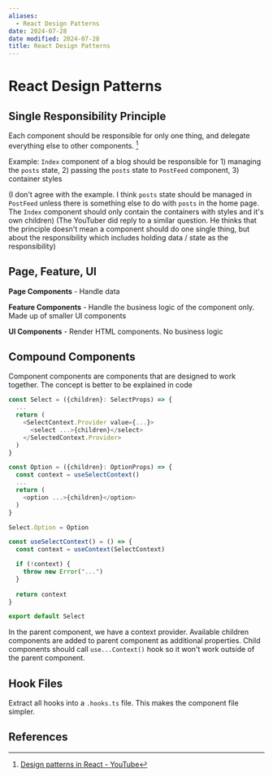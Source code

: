 ```yaml
---
aliases:
  - React Design Patterns
date: 2024-07-28
date modified: 2024-07-28
title: React Design Patterns
---
```


# React Design Patterns

## Single Responsibility Principle

Each component should be responsible for only one thing, and delegate everything else to other components. [^1]

Example: `Index` component of a blog should be responsible for 1) managing the `posts` state, 2) passing the `posts` state to `PostFeed` component, 3) container styles

(I don't agree with the example. I think `posts` state should be managed in `PostFeed` unless there is something else to do with `posts` in the home page. The `Index` component should only contain the containers with styles and it's own children) (The YouTuber did reply to a similar question. He thinks that the principle doesn't mean a component should do one single thing, but about the responsibility which includes holding data / state as the responsibility)

## Page, Feature, UI

**Page Components** - Handle data

**Feature Components** - Handle the business logic of the component only. Made up of smaller UI components

**UI Components** - Render HTML components. No business logic

## Compound Components

Component components are components that are designed to work together. The concept is better to be explained in code

```typescript
const Select = ({children}: SelectProps) => {
  ...
  return (
    <SelectContext.Provider value={...}>
      <select ...>{children}</select>
    </SelectedContext.Provider>
  )
}

const Option = ({children}: OptionProps) => {
  const context = useSelectContext()
  ...
  return (
	<option ...>{children}</option>
  )
}

Select.Option = Option

const useSelectContext() = () => {
  const context = useContext(SelectContext)

  if (!context) {
	throw new Error("...")
  }
  
  return context
}

export default Select
```

In the parent component, we have a context provider. Available children components are added to parent component as additional properties. Child components should call `use...Context()` hook so it won't work outside of the parent component.

## Hook Files

Extract all hooks into a `.hooks.ts` file. This makes the component file simpler.

## References

[^1]: [Design patterns in React - YouTube](https://www.youtube.com/watch?v=MdvzlDIdQ0o)
